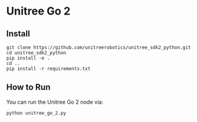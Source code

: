 # Unitree Go 2

## Install
```
git clone https://github.com/unitreerobotics/unitree_sdk2_python.git
cd unitree_sdk2_python
pip install -e .
cd ..
pip install -r requirements.txt
```
## How to Run
You can run the Unitree Go 2 node via:
```
python unitree_go_2.py
```
